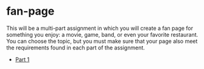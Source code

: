# fan-page

This will be a multi-part assignment in which you will create a fan page for something you enjoy: a movie, game, band, or even your favorite restaurant.  You can choose the topic, but you must make sure that your page also meet the requirements found in each part of the assignment.

- [Part 1](https://github.com/htc-ccis1301/main/assignments/fan-page/fan-page-pt1-v1.html)

